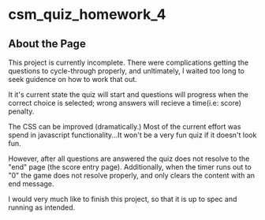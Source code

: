 # csm_quiz_homework_4

## About the Page
This project is currently incomplete. There were complications getting the questions to cycle-through properly, and unltimately, I waited too long to seek guidence on how to work that out.

It it's current state the quiz will start and questions will progress when the correct choice is selected; wrong answers will recieve a time(i.e: score) penalty.

The CSS can be improved (dramatically.) Most of the current effort was spend in javascript functionality...It won't be a very fun quiz if it doesn't look fun.

However, after all questions are answered the quiz does not resolve to the "end" page (the score entry page). Additionally, when the timer runs out to "0" the game does not resolve properly, and only clears the content with an end message.

I would very much like to finish this project, so that it is up to spec and running as intended.



<!-- 
## Acceptance Criteria

```
GIVEN I am taking a code quiz
WHEN I click the start button
THEN a timer starts and I am presented with a question
WHEN I answer a question
THEN I am presented with another question
WHEN I answer a question incorrectly
THEN time is subtracted from the clock
WHEN all questions are answered or the timer reaches 0
THEN the game is over
WHEN the game is over
THEN I can save my initials and score
``` -->
